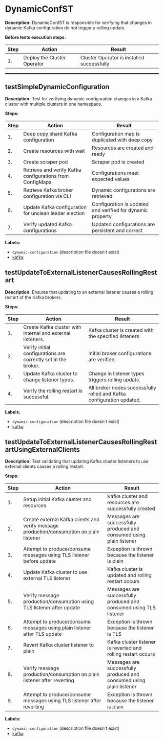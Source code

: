# DynamicConfST

**Description:** DynamicConfST is responsible for verifying that changes in dynamic Kafka configuration do not trigger a rolling update.

**Before tests execution steps:**

| Step | Action | Result |
| - | - | - |
| 1. | Deploy the Cluster Operator | Cluster Operator is installed successfully |

<hr style="border:1px solid">

## testSimpleDynamicConfiguration

**Description:** Test for verifying dynamic configuration changes in a Kafka cluster with multiple clusters in one namespace.

**Steps:**

| Step | Action | Result |
| - | - | - |
| 1. | Deep copy shard Kafka configuration | Configuration map is duplicated with deep copy |
| 2. | Create resources with wait | Resources are created and ready |
| 3. | Create scraper pod | Scraper pod is created |
| 4. | Retrieve and verify Kafka configurations from ConfigMaps | Configurations meet expected values |
| 5. | Retrieve Kafka broker configuration via CLI | Dynamic configurations are retrieved |
| 6. | Update Kafka configuration for unclean leader election | Configuration is updated and verified for dynamic property |
| 7. | Verify updated Kafka configurations | Updated configurations are persistent and correct |

**Labels:**

* `dynamic-configuration` (description file doesn't exist)
* [kafka](labels/kafka.md)


## testUpdateToExternalListenerCausesRollingRestart

**Description:** Ensures that updating to an external listener causes a rolling restart of the Kafka brokers.

**Steps:**

| Step | Action | Result |
| - | - | - |
| 1. | Create Kafka cluster with internal and external listeners. | Kafka cluster is created with the specified listeners. |
| 2. | Verify initial configurations are correctly set in the broker. | Initial broker configurations are verified. |
| 3. | Update Kafka cluster to change listener types. | Change in listener types triggers rolling update. |
| 4. | Verify the rolling restart is successful. | All broker nodes successfully rolled and Kafka configuration updated. |

**Labels:**

* `dynamic-configuration` (description file doesn't exist)
* [kafka](labels/kafka.md)


## testUpdateToExternalListenerCausesRollingRestartUsingExternalClients

**Description:** Test validating that updating Kafka cluster listeners to use external clients causes a rolling restart.

**Steps:**

| Step | Action | Result |
| - | - | - |
| 1. | Setup initial Kafka cluster and resources | Kafka cluster and resources are successfully created |
| 2. | Create external Kafka clients and verify message production/consumption on plain listener | Messages are successfully produced and consumed using plain listener |
| 3. | Attempt to produce/consume messages using TLS listener before update | Exception is thrown because the listener is plain |
| 4. | Update Kafka cluster to use external TLS listener | Kafka cluster is updated and rolling restart occurs |
| 5. | Verify message production/consumption using TLS listener after update | Messages are successfully produced and consumed using TLS listener |
| 6. | Attempt to produce/consume messages using plain listener after TLS update | Exception is thrown because the listener is TLS |
| 7. | Revert Kafka cluster listener to plain | Kafka cluster listener is reverted and rolling restart occurs |
| 8. | Verify message production/consumption on plain listener after reverting | Messages are successfully produced and consumed using plain listener |
| 9. | Attempt to produce/consume messages using TLS listener after reverting | Exception is thrown because the listener is plain |

**Labels:**

* `dynamic-configuration` (description file doesn't exist)
* [kafka](labels/kafka.md)

